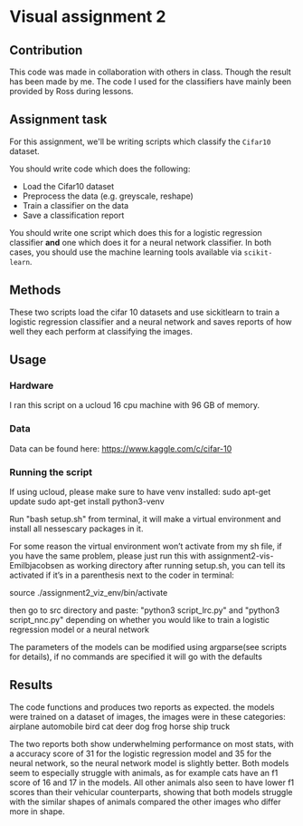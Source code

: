 # Visual assignment 2

## Contribution
This code was made in collaboration with others in class. Though the result has been made by me. The code I used for the classifiers have mainly been provided by Ross during lessons.

## Assignment task

For this assignment, we'll be writing scripts which classify the ```Cifar10``` dataset.

You should write code which does the following:

- Load the Cifar10 dataset
- Preprocess the data (e.g. greyscale, reshape)
- Train a classifier on the data
- Save a classification report

You should write one script which does this for a logistic regression classifier **and** one which does it for a neural network classifier. In both cases, you should use the machine learning tools available via ```scikit-learn```.

## Methods

These two scripts load the cifar 10 datasets and use sickitlearn to train a logistic regression classifier and a neural network and saves reports of how well they each perform at classifying the images.

## Usage

### Hardware
I ran this script on a ucloud 16 cpu machine with 96 GB of memory.


### Data
Data can be found here: 
https://www.kaggle.com/c/cifar-10

### Running the script
If using ucloud, please make sure to have venv installed:
sudo apt-get update
sudo apt-get install python3-venv

Run "bash setup.sh" from terminal, it will make a virtual environment and install all nessescary packages in it.

For some reason the virtual environment won’t activate from my sh file, if you have the same problem, please just run this with assignment2-vis-Emilbjacobsen as working directory after running setup.sh, you can tell its activated if it’s in a parenthesis next to the coder in terminal:

source ./assignment2_viz_env/bin/activate

then go to src directory and paste:
"python3 script_lrc.py" and "python3 script_nnc.py" depending on whether you would like to train a logistic regression model or a neural network

The parameters of the models can be modified using argparse(see scripts for details), if no commands are specified it will go with the defaults




## Results

The code functions and produces two reports as expected. the models were trained on a dataset of images, the images were in these categories:
        airplane
        automobile
        bird
        cat
        deer
        dog
        frog
        horse 
        ship
        truck

 The two reports both show underwhelming performance on most stats, with a accuracy score of 31 for the logistic regression model and 35 for the neural network, so the neural network model is slightly better. Both models seem to especially struggle with animals, as for example cats have an f1 score of 16 and 17 in the models. All other animals also seen to have lower f1 scores than their vehicular counterparts, showing that both models struggle with the similar shapes of animals compared the other images who differ more in shape.
